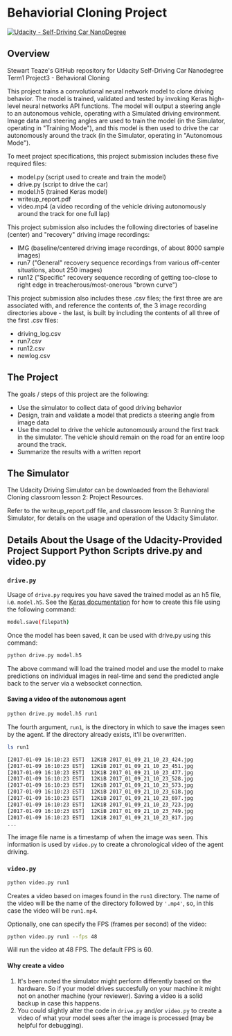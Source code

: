 # Behaviorial Cloning Project

[![Udacity - Self-Driving Car NanoDegree](https://s3.amazonaws.com/udacity-sdc/github/shield-carnd.svg)](http://www.udacity.com/drive)

Overview
---
Stewart Teaze's GitHub repository for Udacity Self-Driving Car Nanodegree Term1 Project3 - Behavioral Cloning

This project trains a convolutional neural network model to clone driving behavior. The model is trained, validated and tested by invoking Keras high-level neural networks API functions. The model will output a steering angle to an autonomous vehicle, operating with a Simulated driving environment.  Image data and steering angles are used to train the model (in the Simulator, operating in "Training Mode"), and this model is then used to drive the car autonomously around the track (in the Simulator, operating in "Autonomous Mode").

To meet project specifications, this project submission includes these five required files: 
* model.py (script used to create and train the model)
* drive.py (script to drive the car)
* model.h5 (trained Keras model)
* writeup_report.pdf
* video.mp4 (a video recording of the vehicle driving autonomously around the track for one full lap)

This project submission also includes the following directories of baseline (center) and "recovery" driving image recordings:
* IMG (baseline/centered driving image recordings, of about 8000 sample images)
* run7 ("General" recovery sequence recordings from various off-center situations, about 250 images)
* run12 ("Specific" recovery sequence recording of getting too-close to right edge in treacherous/most-onerous "brown curve")

This project submission also includes these .csv files; the first three are are associated with, and reference the contents of,
the 3 image recording directories above - the last, is built by including the contents of all three of the first .csv files:
* driving_log.csv
* run7.csv
* run12.csv
* newlog.csv

The Project
---
The goals / steps of this project are the following:
* Use the simulator to collect data of good driving behavior 
* Design, train and validate a model that predicts a steering angle from image data
* Use the model to drive the vehicle autonomously around the first track in the simulator. The vehicle should remain on the road for an entire loop around the track.
* Summarize the results with a written report

## The Simulator

The Udacity Driving Simulator can be downloaded from the Behavioral Cloning classroom lesson 2: Project Resources.

Refer to the writeup_report.pdf file, and classroom lesson 3: Running the Simulator, for details on the usage and operation of the Udacity Simulator.

## Details About the Usage of the Udacity-Provided Project Support Python Scripts drive.py and video.py

### `drive.py`

Usage of `drive.py` requires you have saved the trained model as an h5 file, i.e. `model.h5`. See the [Keras documentation](https://keras.io/getting-started/faq/#how-can-i-save-a-keras-model) for how to create this file using the following command:
```sh
model.save(filepath)
```

Once the model has been saved, it can be used with drive.py using this command:

```sh
python drive.py model.h5
```

The above command will load the trained model and use the model to make predictions on individual images in real-time and send the predicted angle back to the server via a websocket connection.

#### Saving a video of the autonomous agent

```sh
python drive.py model.h5 run1
```

The fourth argument, `run1`, is the directory in which to save the images seen by the agent. If the directory already exists, it'll be overwritten.

```sh
ls run1

[2017-01-09 16:10:23 EST]  12KiB 2017_01_09_21_10_23_424.jpg
[2017-01-09 16:10:23 EST]  12KiB 2017_01_09_21_10_23_451.jpg
[2017-01-09 16:10:23 EST]  12KiB 2017_01_09_21_10_23_477.jpg
[2017-01-09 16:10:23 EST]  12KiB 2017_01_09_21_10_23_528.jpg
[2017-01-09 16:10:23 EST]  12KiB 2017_01_09_21_10_23_573.jpg
[2017-01-09 16:10:23 EST]  12KiB 2017_01_09_21_10_23_618.jpg
[2017-01-09 16:10:23 EST]  12KiB 2017_01_09_21_10_23_697.jpg
[2017-01-09 16:10:23 EST]  12KiB 2017_01_09_21_10_23_723.jpg
[2017-01-09 16:10:23 EST]  12KiB 2017_01_09_21_10_23_749.jpg
[2017-01-09 16:10:23 EST]  12KiB 2017_01_09_21_10_23_817.jpg
...
```

The image file name is a timestamp of when the image was seen. This information is used by `video.py` to create a chronological video of the agent driving.

### `video.py`

```sh
python video.py run1
```

Creates a video based on images found in the `run1` directory. The name of the video will be the name of the directory followed by `'.mp4'`, so, in this case the video will be `run1.mp4`.

Optionally, one can specify the FPS (frames per second) of the video:

```sh
python video.py run1 --fps 48
```

Will run the video at 48 FPS. The default FPS is 60.

#### Why create a video

1. It's been noted the simulator might perform differently based on the hardware. So if your model drives succesfully on your machine it might not on another machine (your reviewer). Saving a video is a solid backup in case this happens.
2. You could slightly alter the code in `drive.py` and/or `video.py` to create a video of what your model sees after the image is processed (may be helpful for debugging).

